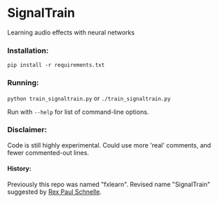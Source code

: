 # SignalTrain

Learning audio effects with neural networks


### Installation:
`pip install -r requirements.txt`

### Running:
`python train_signaltrain.py` or `./train_signaltrain.py`

Run with `--help` for list of command-line options.

### Disclaimer:
Code is still highly experimental. Could use more 'real' comments, and fewer commented-out lines. 

#### History:
Previously this repo was named "fxlearn".  Revised name "SignalTrain" suggested by [Rex Paul Schnelle](https://www.youtube.com/channel/UCUwW0TR-UnqS7SWv3aVWRSQ).

